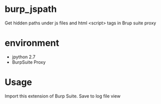 # burp_jspath

Get hidden paths under js files and html \<script\> tags in Brup suite proxy

# environment

- jpython 2.7
- BurpSuite Proxy


# Usage

Import this extension of Burp Suite.
Save to log file view

  